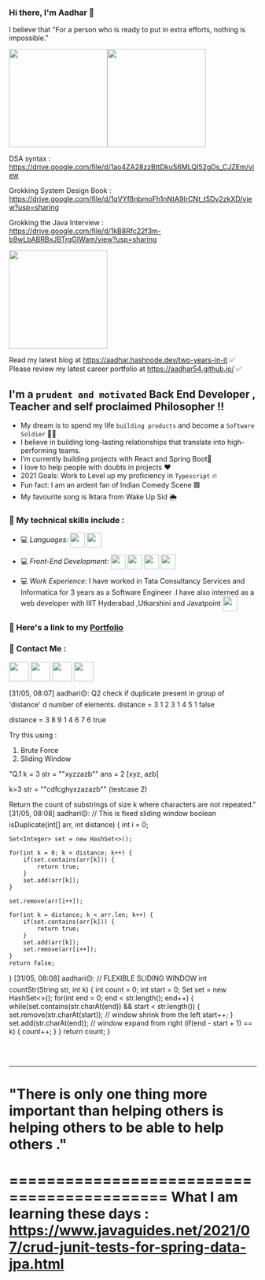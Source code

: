 ### Hi there, I'm **Aadhar** 👋 

I believe that "For a person who is ready to put in extra efforts, nothing is impossible."

<img src="https://img1.wsimg.com/isteam/stock/V5yGK9n/:/rs=w:1200,h:600,cg:true,m/cr=w:1200,h:600" height="200px"><img src="https://assets.leetcode.com/static_assets/marketing/2024-50.gif" height="200px">

DSA syntax : https://drive.google.com/file/d/1ao4ZA28zzBttDkuS6MLQI52gDs_CJZEm/view

Grokking System Design Book : https://drive.google.com/file/d/1qVYf8nbmoFh1nNtA9IrCNt_t5Dv2zkXD/view?usp=sharing

Grokking the Java Interview : https://drive.google.com/file/d/1kB8Rfc22f3m-b9wLbABRBxJBTrgGIWam/view?usp=sharing




<img src="./aadhar54.jpeg" height="200px">

Read my latest blog at https://aadhar.hashnode.dev/two-years-in-it ✅ <br/>
Please review my latest career portfolio at https://aadhar54.github.io/ ✅ 

## I'm a `prudent and motivated` Back End Developer , Teacher and self proclaimed Philosopher !!

- My dream is to spend my life `building products` and become a `Software Soldier` 🔭💛
- I believe in building long-lasting relationships that translate into high-performing teams. 
- I’m currently building projects with React and Spring Boot🔵
- I love to help people with doubts in projects ❤️
- 2021 Goals: Work to Level up my proficiency in `Typescript` 🔥
- Fun fact: I am an ardent fan of Indian Comedy Scene 🟩
- My favourite song is Iktara from Wake Up Sid 🌦️


### 📌 My technical skills include :

 - 💻 *Languages:*  <img align="center" height="30" src="https://img.icons8.com/color/144/000000/javascript.png"/> <img align="center" height="30" src="https://img.icons8.com/ultraviolet/480/000000/react.png"/>

 - 💻 *Front-End Development:* <img align="center" height="30" src="https://img.icons8.com/color/144/000000/html-5.png"/> <img align="center" height="30" src="https://img.icons8.com/color/144/000000/css3.png"/> <img align="center" height="30" src="https://img.icons8.com/color/144/000000/javascript.png"/> <img align="center" height="30" src="https://img.icons8.com/ultraviolet/480/000000/react.png"/> 

- 💻 *Work Experience:* I have worked in Tata Consultancy Services and Informatica for 3 years as a Software Engineer .I have also interned as a web developer with IIIT Hyderabad ,Utkarshini and Javatpoint  <img align="center" height="30" src="https://img.icons8.com/emoji/48/000000/rocket-emji.png"/>


### 📌 Here's a link to my [Portfolio](https://aadhar54.netlify.app/)


### 📌 Contact Me :

[<img align="center" height="40" src="https://img.icons8.com/color/48/000000/hot-article.png"/>](https://hashnode.com/@aadhar54)
[<img align="center" height="40" src="https://img.icons8.com/color/144/000000/linkedin.png"/>](https://www.linkedin.com/in/thebtechviral/)
[<img align="center" height="40" src="https://img.icons8.com/fluent/144/000000/twitter.png"/>](https://twitter.com/aadhar54)
[<img align="center" height="40" src="https://img.icons8.com/fluent/144/000000/instagram-new.png"/>](https://aadhar54.github.io/)

[31/05, 08:07] aadhari🟡: Q2 check if duplicate present in group of 'distance' d number of elements. 
distance  = 3
1 2 3 1 4 5 1
false 

distance  = 3
8 9 1 4 6 7 6 
true

Try this using :
1. Brute Force
2. Sliding Window


"Q.1
k = 3
str = ""xyzzazb"" 
ans = 2 [xyz, azb]

k=3
str = ""cdfcghyxzazazb"" (testcase 2)

Return the count of substrings of size k where characters are not repeated."
[31/05, 08:08] aadhari🟡: // This is fixed sliding window
boolean isDuplicate(int[] arr, int distance) {
    int i = 0;
	
    Set<Integer> set = new HashSet<>();
	
    for(int k = 0; k < distance; k++) {
        if(set.contains(arr[k])) {
            return true;
        }
        set.add(arr[k]);
    }
	
    set.remove(arr[i++]);
	
    for(int k = distance; k < arr.len; k++) {
        if(set.contains(arr[k])) {
            return true;
        }
        set.add(arr[k]);
        set.remove(arr[i++]);
    }
    return false;
}
[31/05, 08:08] aadhari🟡: // FLEXIBLE SLIDING WINDOW
int countStr(String str, int k) {
    int count = 0;
    int start = 0;
    Set<Character> set = new HashSet<>();
    for(int end = 0; end < str.length(); end++) {
        while(set.contains(str.charAt(end)) && start < str.length()) {
            set.remove(str.charAt(start)); // window shrink from the left
            start++;
        }
        set.add(str.charAt(end)); // window expand from right
        (if(end - start + 1) == k) {
            count++;
        }
    }
    return count;
}
   

<br />
<br />

---

[website]: https://aadhar.bio.link/
[twitter]: https://twitter.com/aadhar54
[youtube]: https://www.youtube.com/c/AADHAR451
[instagram]: https://aadhar54.github.io/
[linkedin]: https://linkedin.com/in/thebtechviral/

# "There is only one thing more important than helping others is helping others to be able to help others ."

===========================================
What I am learning these days :
https://www.javaguides.net/2021/07/crud-junit-tests-for-spring-data-jpa.html
=======================================
